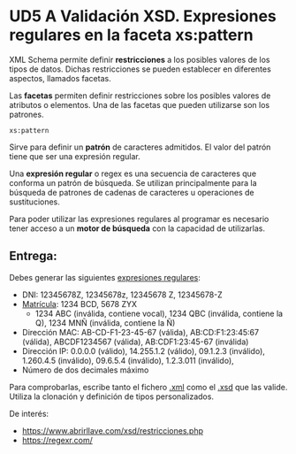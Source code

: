 # UD5 A Validación XSD. Expresiones regulares en la faceta xs:pattern

XML Schema permite definir **restricciones** a los posibles valores de los tipos de datos. Dichas restricciones se pueden establecer en diferentes aspectos, llamados facetas.

Las **facetas** permiten definir restricciones sobre los posibles valores de atributos o elementos. Una de las facetas que pueden utilizarse son los patrones.
```
xs:pattern	
```
Sirve para definir un **patrón** de caracteres admitidos. El valor del patrón tiene que ser una expresión regular.


Una **expresión regular** o regex es una secuencia de caracteres que conforma un patrón de búsqueda. Se utilizan principalmente para la búsqueda de patrones de cadenas de caracteres u operaciones de sustituciones.

Para poder utilizar las expresiones regulares al programar es necesario tener acceso a un **motor de búsqueda** con la capacidad de utilizarlas. 

## Entrega:

Debes generar las siguientes [expresiones regulares](./expresiones-regulares.xml):
- DNI: 12345678Z, 12345678z, 12345678 Z, 12345678-Z
- [Matrícula](https://es.wikipedia.org/wiki/Matr%C3%ADculas_automovil%C3%ADsticas_de_Espa%C3%B1a): 1234 BCD, 5678 ZYX
  - 1234 ABC (inválida, contiene vocal), 1234 QBC (inválida, contiene la Q), 1234 MNÑ (inválida, contiene la Ñ)
- Dirección MAC: AB-CD-F1-23-45-67 (válida), AB:CD:F1:23:45:67 (válida), ABCDF1234567 (válida), AB:CDF1:23:45-67 (inválida)
- Dirección IP: 0.0.0.0 (válido), 14.255.1.2 (válido), 09.1.2.3 (inválido), 1.260.4.5 (inválido), 09.6.5.4 (inválido), 1.2.3.011 (inválido), 
- Número de dos decimales máximo

Para comprobarlas, escribe tanto el fichero [.xml](./expresiones-regulares.xml) como el [.xsd](./expresiones-regulares.xsd) que las valide. Utiliza la clonación y definición de tipos personalizados.

De interés:
- https://www.abrirllave.com/xsd/restricciones.php
- https://regexr.com/
